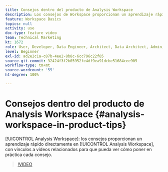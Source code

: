 ```yaml
---
title: Consejos dentro del producto de Analysis Workspace
description: Los consejos de Workspace proporcionan un aprendizaje rápido directamente en Analysis Workspace, con vínculos a vídeos relacionados para que pueda ver cada consejo en acción.
feature: Workspace Basics
topics: null
activity: use
doc-type: feature video
team: Technical Marketing
kt: 1672
role: User, Developer, Data Engineer, Architect, Data Architect, Admin, Leader
level: Beginner
exl-id: ad2e2c1a-c87b-4ee2-8b8c-6cc796c22f85
source-git-commit: 32424f3f2b05952fe4df9ea91dcbe51684cee905
workflow-type: tm+mt
source-wordcount: '55'
ht-degree: 100%

---
```


# Consejos dentro del producto de Analysis Workspace {#analysis-workspace-in-product-tips}

[!UICONTROL Analysis Workspace]: los consejos proporcionan un aprendizaje rápido directamente en [!UICONTROL Analysis Workspace], con vínculos a vídeos relacionados para que pueda ver cómo poner en práctica cada consejo.

>[!VIDEO](https://video.tv.adobe.com/v/23135/?quality=12)
